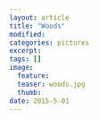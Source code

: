 ```yaml
---
layout: article
title: "Woods"
modified:
categories: pictures
excerpt:
tags: []
image:
  feature:
  teaser: woods.jpg
  thumb:
date: 2015-5-01
---
```

